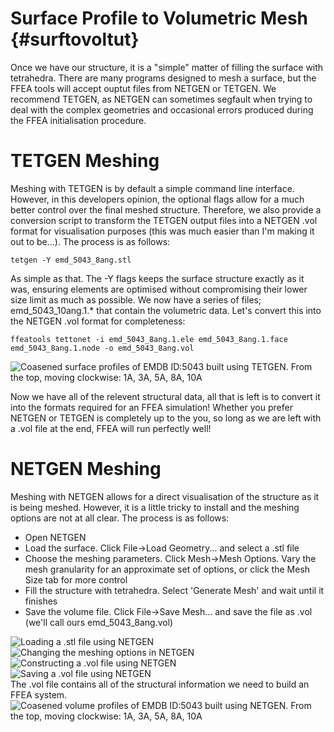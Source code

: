 Surface Profile to Volumetric Mesh {#surftovoltut}
=============================

Once we have our structure, it is a "simple" matter of filling the surface with tetrahedra. There are many programs designed to mesh a surface, but the FFEA tools will accept 
 ouptut files from NETGEN or TETGEN.  We recommend TETGEN, as NETGEN can sometimes segfault when trying to deal with the complex geometries and occasional errors produced during the FFEA initialisation procedure.

TETGEN Meshing
=============

Meshing with TETGEN is by default a simple command line interface. However, in this developers opinion, the optional flags allow for a much better control over the final meshed structure. Therefore, we also provide a conversion script to transform the TETGEN output files into a NETGEN .vol format for visualisation purposes (this was much easier than I'm making it out to be...). The process is as follows:


	tetgen -Y emd_5043_8ang.stl

As simple as that. The -Y flags keeps the surface structure exactly as it was, ensuring elements are optimised without compromising their lower size limit as much as possible. We now have a series of files; emd_5043_10ang.1.* that contain the volumetric data. Let's convert this into the NETGEN .vol format for completeness:

	ffeatools tettonet -i emd_5043_8ang.1.ele emd_5043_8ang.1.face emd_5043_8ang.1.node -o emd_5043_8ang.vol

![Coasened surface profiles of EMDB ID:5043 built using TETGEN. From the top, moving clockwise: 1A, 3A, 5A, 8A, 10A](tetgencoarsening.png "TETGEN - Coarsening Process")

Now we have all of the relevent structural data, all that is left is to convert it into the formats required for an FFEA simulation! Whether you prefer NETGEN or TETGEN is completely up to the you, so long as we are left with a .vol file at the end, FFEA will run perfectly well!

NETGEN Meshing
=============

Meshing with NETGEN allows for a direct visualisation of the structure as it is being meshed. However, it is a little tricky to install and the meshing options are not at all clear. The process is as follows:

  * Open NETGEN
  * Load the surface. Click File->Load Geometry... and select a .stl file
  * Choose the meshing parameters. Click Mesh->Mesh Options. Vary the mesh granularity for an approximate set of options, or click the Mesh Size tab for more control
  * Fill the structure with tetrahedra. Select 'Generate Mesh' and wait until it finishes
  * Save the volume file. Click File->Save Mesh... and save the file as .vol (we'll call ours emd_5043_8ang.vol)

![Loading a .stl file using NETGEN](netgenloadstlprintscreen.png "NETGEN - Loading an STL Surface")
<BR>
![Changing the meshing options in NETGEN](netgenoptionsprintscreen.png "NETGEN - Meshing parameters interface")
<BR>
![Constructing a .vol file using NETGEN](netgengenmeshprintscreen.png "NETGEN - Building a Volume")
<BR>
![Saving a .vol file using NETGEN](netgensavemeshprintscreen.png "NETGEN - Saving a Volume")
<BR>
The .vol file contains all of the structural information we need to build an FFEA system.
![Coasened volume profiles of EMDB ID:5043 built using NETGEN. From the top, moving clockwise: 1A, 3A, 5A, 8A, 10A](netgencoarsening.png "NETGEN - Coarsening Process")


